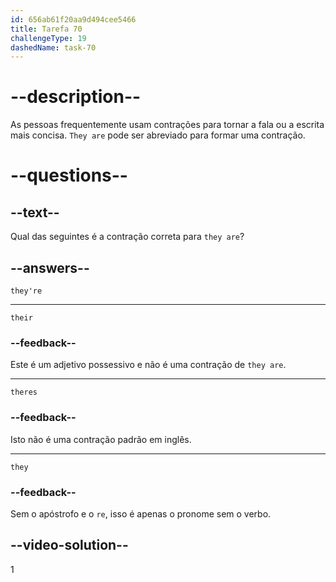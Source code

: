 ```yaml
---
id: 656ab61f20aa9d494cee5466
title: Tarefa 70
challengeType: 19
dashedName: task-70
---
```


# --description--

As pessoas frequentemente usam contrações para tornar a fala ou a escrita mais concisa. `They are` pode ser abreviado para formar uma contração.

# --questions--

## --text--

Qual das seguintes é a contração correta para `they are`?

## --answers--

`they're`

---

`their`

### --feedback--

Este é um adjetivo possessivo e não é uma contração de `they are`.

---

`theres`

### --feedback--

Isto não é uma contração padrão em inglês.

---

`they`

### --feedback--

Sem o apóstrofo e o `re`, isso é apenas o pronome sem o verbo.

## --video-solution--

1
